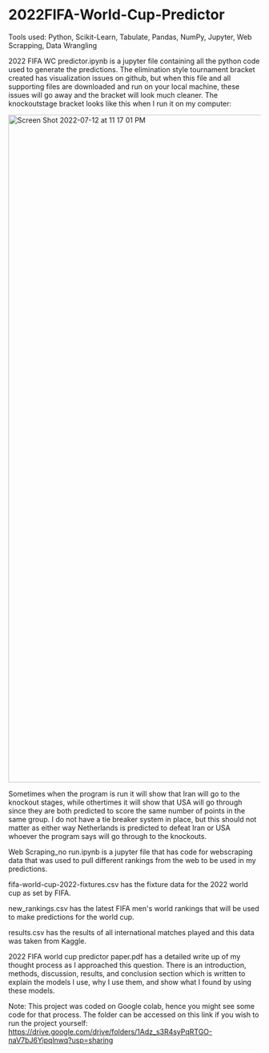# 2022FIFA-World-Cup-Predictor

Tools used: Python, Scikit-Learn, Tabulate, Pandas, NumPy, Jupyter, Web Scrapping, Data Wrangling

2022 FIFA WC predictor.ipynb is a jupyter file containing all the python code used to generate the predictions. The elimination style tournament bracket created has visualization issues on github, but when this file and all supporting files are downloaded and run on your local machine, these issues will go away and the bracket will look much cleaner. The knockoutstage bracket looks like this when I run it on my computer:

<img width="1333" alt="Screen Shot 2022-07-12 at 11 17 01 PM" src="https://user-images.githubusercontent.com/51481040/178645840-82a3d457-478f-4e08-bdf3-e749ee765c95.png">


Sometimes when the program is run it will show that Iran will go to the knockout stages, while othertimes it will show that USA will go through since they are both predicted to score the same number of points in the same group. I do not have a tie breaker system in place, but this should not matter as either way Netherlands is predicted to defeat Iran or USA whoever the program says will go through to the knockouts.

Web Scraping_no run.ipynb is a jupyter file that has code for webscraping data that was used to pull different rankings from the web to be used in my predictions. 

fifa-world-cup-2022-fixtures.csv has the fixture data for the 2022 world cup as set by FIFA.

new_rankings.csv has the latest FIFA men's world rankings that will be used to make predictions for the world cup.

results.csv has the results of all international matches played and this data was taken from Kaggle.

2022 FIFA world cup predictor paper.pdf has a detailed write up of my thought process as I approached this question. There is an introduction, methods, discussion, results, and conclusion section which is written to explain the models I use, why I use them, and show what I found by using these models.

Note: This project was coded on Google colab, hence you might see some code for that process. The folder can be accessed on this link if you wish to run the project yourself: https://drive.google.com/drive/folders/1Adz_s3R4syPqRTGO-naV7bJ6Yipqlnwq?usp=sharing
